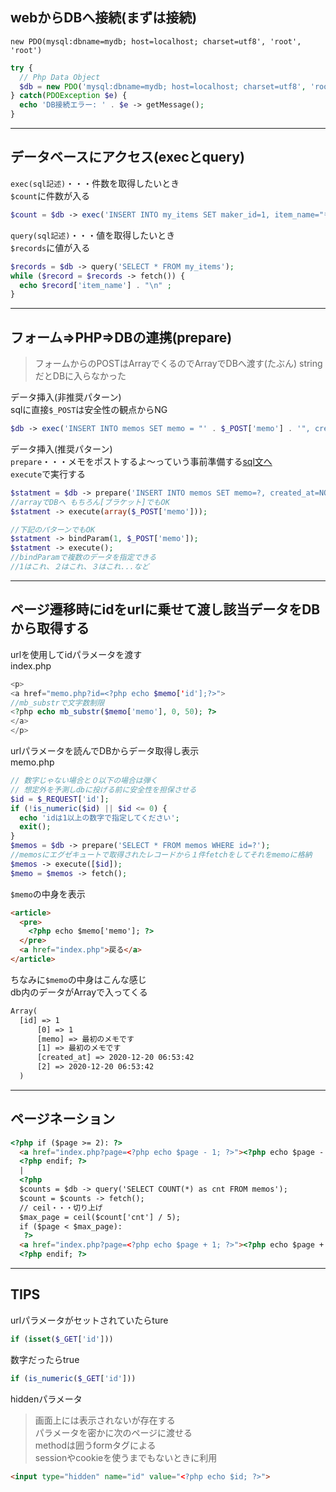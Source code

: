 ## webからDBへ接続(まずは接続)
`new PDO(mysql:dbname=mydb; host=localhost; charset=utf8', 'root', 'root')`  
```php
try {
  // Php Data Object
  $db = new PDO('mysql:dbname=mydb; host=localhost; charset=utf8', 'root', 'root');
} catch(PDOException $e) {
  echo 'DB接続エラー: ' . $e -> getMessage();
}
```
***
## データベースにアクセス(execとquery)
`exec(sql記述)`・・・件数を取得したいとき  
`$count`に件数が入る
```php
$count = $db -> exec('INSERT INTO my_items SET maker_id=1, item_name="もも", price=210, keyword="缶詰、ピンク、甘い"');
```
`query(sql記述)`・・・値を取得したいとき  
`$records`に値が入る
```php
$records = $db -> query('SELECT * FROM my_items');
while ($record = $records -> fetch()) {
  echo $record['item_name'] . "\n" ;
}
```
***
## フォーム⇒PHP⇒DBの連携(prepare)
> フォームからのPOSTはArrayでくるのでArrayでDBへ渡す(たぶん)
> stringだとDBに入らなかった  

データ挿入(非推奨パターン)  
sqlに直接`$_POST`は安全性の観点からNG
```php
$db -> exec('INSERT INTO memos SET memo = "' . $_POST['memo'] . '", created_at=NOW()');
```
データ挿入(推奨パターン)  
`prepare`・・・メモをポストするよ〜っていう事前準備する[sql文へ](./sql.md)  
`execute`で実行する
```php 
$statment = $db -> prepare('INSERT INTO memos SET memo=?, created_at=NOW()');
//arrayでDBへ もちろん[ブラケット]でもOK
$statment -> execute(array($_POST['memo']));

//下記のパターンでもOK
$statment -> bindParam(1, $_POST['memo']);
$statment -> execute();
//bindParamで複数のデータを指定できる
//1はこれ、２はこれ、３はこれ...など
```
***
## ページ遷移時にidをurlに乗せて渡し該当データをDBから取得する
urlを使用してidパラメータを渡す  
index.php
```php
<p>
<a href="memo.php?id=<?php echo $memo['id'];?>">
//mb_substrで文字数制限
<?php echo mb_substr($memo['memo'], 0, 50); ?>
</a>
</p>
```
urlパラメータを読んでDBからデータ取得し表示  
memo.php
```php
// 数字じゃない場合と０以下の場合は弾く
// 想定外を予測しdbに投げる前に安全性を担保させる
$id = $_REQUEST['id'];
if (!is_numeric($id) || $id <= 0) {
  echo 'idは1以上の数字で指定してください';
  exit();
}
$memos = $db -> prepare('SELECT * FROM memos WHERE id=?');
//memosにエグゼキュートで取得されたレコードから１件fetchをしてそれをmemoに格納
$memos -> execute([$id]);
$memo = $memos -> fetch();
```
`$memo`の中身を表示
```html
<article>
  <pre>
    <?php echo $memo['memo']; ?>
  </pre>
  <a href="index.php">戻る</a>
</article>
```
ちなみに`$memo`の中身はこんな感じ  
db内のデータがArrayで入ってくる
```html
Array(
  [id] => 1
      [0] => 1
      [memo] => 最初のメモです
      [1] => 最初のメモです
      [created_at] => 2020-12-20 06:53:42
      [2] => 2020-12-20 06:53:42
  )
```
***
## ページネーション
```html
<?php if ($page >= 2): ?>
  <a href="index.php?page=<?php echo $page - 1; ?>"><?php echo $page - 1 ?>ページ目へ</a>
  <?php endif; ?>
  |
  <?php 
  $counts = $db -> query('SELECT COUNT(*) as cnt FROM memos');
  $count = $counts -> fetch();
  // ceil・・・切り上げ
  $max_page = ceil($count['cnt'] / 5);
  if ($page < $max_page):
   ?>
  <a href="index.php?page=<?php echo $page + 1; ?>"><?php echo $page + 1 ?>ページ目へ</a>
  <?php endif; ?>
```
***
## TIPS
urlパラメータがセットされていたらture
```php
if (isset($_GET['id']))
```
数字だったらtrue
```php
if (is_numeric($_GET['id']))
```
hiddenパラメータ  
> 画面上には表示されないが存在する  
> パラメータを密かに次のページに渡せる  
> methodは囲うformタグによる  
> sessionやcookieを使うまでもないときに利用
```html
<input type="hidden" name="id" value="<?php echo $id; ?>">
```